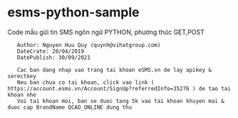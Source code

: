 # esms-python-sample
Code mẫu gửi tin SMS ngôn ngữ PYTHON, phương thức GET,POST

```
   Author: Nguyen Huu Quy (quynh@vihatgroup.com)
   DateCrate: 20/04/2019
   DatePublish: 30/09/2021
```

```
   Cac ban dang nhap vao trang tai khoan eSMS.vn de lay apikey & serectkey
   Neu ban chua co tai khoan, click vao link ( https://account.esms.vn/Account/SignUp?referredInfo=35276 ) de tao tai khoan nhe
   Voi tai khoan moi, ban se duoc tang 5k vao tai khoan khuyen mai & duoc cap BrandName QCAO_ONLINE dung thu
```
